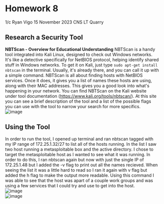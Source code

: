 # Homework 8
1/c Ryan Vigo 15 November 2023
CNS LT Quarry
## Research a Security Tool
**NBTScan - Overview for Educational Understanding**
NBTScan is a handy tool integrated into Kali Linux, designed to check out Windows networks. It's like a detective specifically for NetBIOS protocol, helping identify shared stuff in Windows networks. To get it on Kali, just type `sudo apt-get install nbtscan` in the terminal. Usually, it's already there, and you can call it up with a simple command. NBTScan is all about finding hosts with NetBIOS services. Once it does, it gives you a list of names these hosts are using, along with their MAC addresses. This gives you a good look into what's happening in your network. You can find NBTScan on the Kali website under tool documentation (https://www.kali.org/tools/nbtscan/). At this site you can see a brief description of the tool and a list of the possible flags you can use with the tool to narrow your search for more specifics. <br> 
![image](https://github.com/ryanvigo/CNS-Lab-2023/assets/79552150/df9a7860-5d15-4d74-80ff-66220a0014b6)

## Using the Tool
In order to run the tool, I opened up terminal and ran nbtscan tagged with my IP range of 172.25.1.32/27 to list all of the hosts running. In the list I saw two host running a metasploitable box and the active directory. I chose to target the metasploitable host as I wanted to see what it was running. In order to do this, I ran nbtscan again but now with just the single IP of 172.25.1.48 but I added the -v flag to print out all the names recieved. When seeing the list it was a little hard to read so I ran it again with v flag but added the h flag to make the output more readable. Using this command I was able to see that the host was apart of a couple work groups and was using a few services that I could try and use to get into the host. <br> 
![image](https://github.com/ryanvigo/CNS-Lab-2023/assets/79552150/9aad81a7-e7e6-47ef-991f-082ca712f5c9) <br>
![image](https://github.com/ryanvigo/CNS-Lab-2023/assets/79552150/8920de85-916b-48af-9aac-c7af138f7f30)

